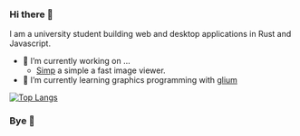 ### Hi there 👋
I am a university student building web and desktop applications in Rust and Javascript.
- 🔭 I’m currently working on ...
  - [Simp](https://github.com/Kl4rry/simp) a simple a fast image viewer. 
- 🌱 I’m currently learning graphics programming with [glium](https://github.com/glium/glium)

[![Top Langs](https://github-readme-stats.vercel.app/api/top-langs/?username=Kl4rry&layout=compact)](https://github.com/Kl4rry/github-readme-stats)

### Bye 👋
<!--
**Kl4rry/Kl4rry** is a ✨ _special_ ✨ repository because its `README.md` (this file) appears on your GitHub profile.

Here are some ideas to get you started:

- 🔭 I’m currently working on ...
- 🌱 I’m currently learning ...
- 👯 I’m looking to collaborate on ...
- 🤔 I’m looking for help with ...
- 💬 Ask me about ...
- 📫 How to reach me: ...
- 😄 Pronouns: ...
- ⚡ Fun fact: ...
-->
